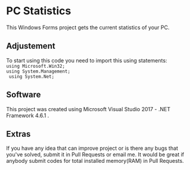 # PC Statistics
This Windows Forms project gets the current statistics of your PC.

## Adjustement
To start using this code you need to import this using statements: <br />
`using Microsoft.Win32;` <br />
` using System.Management; ` <br />
` using System.Net;` <br />
## Software
This project was created using Microsoft Visual Studio 2017 - .NET Framework 4.6.1 .
## Extras
If you have any idea that can improve project or is there any bugs that you've solved,
submit it in Pull Requests or email me.
It would be great if anybody submit codes for total installed memory(RAM) in Pull Requests.
